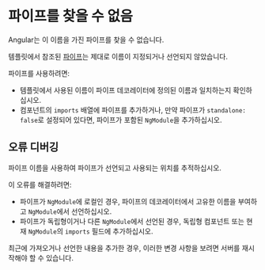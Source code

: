 # 파이프를 찾을 수 없음

<docs-video src="https://www.youtube.com/embed/maI2u6Sxk9M"/>

Angular는 이 이름을 가진 파이프를 찾을 수 없습니다.

템플릿에서 참조된 [파이프](guide/templates/pipes)는 제대로 이름이 지정되거나 선언되지 않았습니다.

파이프를 사용하려면:

- 템플릿에서 사용된 이름이 파이프 데코레이터에 정의된 이름과 일치하는지 확인하십시오.
- 컴포넌트의 `imports` 배열에 파이프를 추가하거나, 만약 파이프가 `standalone: false`로 설정되어 있다면, 파이프가 포함된 `NgModule`을 추가하십시오.

## 오류 디버깅

파이프 이름을 사용하여 파이프가 선언되고 사용되는 위치를 추적하십시오.

이 오류를 해결하려면:

- 파이프가 `NgModule`에 로컬인 경우, 파이프의 데코레이터에서 고유한 이름을 부여하고 `NgModule`에서 선언하십시오.
- 파이프가 독립형이거나 다른 `NgModule`에서 선언된 경우, 독립형 컴포넌트 또는 현재 `NgModule`의 `imports` 필드에 추가하십시오.

최근에 가져오거나 선언한 내용을 추가한 경우, 이러한 변경 사항을 보려면 서버를 재시작해야 할 수 있습니다.